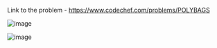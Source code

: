 Link to the problem - https://www.codechef.com/problems/POLYBAGS


![image](https://github.com/Haleshot/Competitive-Programming/assets/57552973/b2d23941-bd77-4fe9-859e-623406baf540)


![image](https://github.com/Haleshot/Competitive-Programming/assets/57552973/af6c28fe-e17e-400e-9cd2-8b1a6a7a1f3b)
